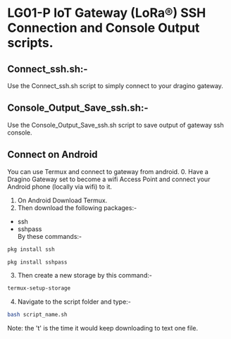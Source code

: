 # LG01-P IoT Gateway (LoRa®) SSH Connection and Console Output scripts.

## Connect_ssh.sh:-
Use the Connect_ssh.sh script to simply connect to your dragino gateway.


## Console_Output_Save_ssh.sh:-
Use the Console_Output_Save_ssh.sh script to save output of gateway ssh console.

## Connect on Android
You can use Termux and connect to gateway from android.
0. Have a Dragino Gateway set to become a wifi Access Point and connect your Android phone (locally via wifi) to it.
1. On Android Download Termux.
2. Then download the following packages:-
- ssh
- sshpass  
By these commands:-
```bash
pkg install ssh
```
```bash
pkg install sshpass
```
3. Then create a new storage by this command:-
```bash
termux-setup-storage
```
4. Navigate to the script folder and type:-
```bash
bash script_name.sh
```

Note: the 't' is the time it would keep downloading to text one file.
